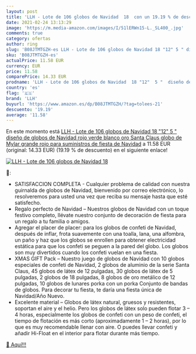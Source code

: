 ```yaml
---
layout: post
title: 'LLH - Lote de 106 globos de Navidad  18  con un 19.19 % de descuento'
date: 2021-02-24 13:13:29
image: 'https://m.media-amazon.com/images/I/51lERWn15-L._SL400_.jpg'
comments: true
category: ofertas
author: ring
slug: 'B08JTMTGZH-es LLH - Lote de 106 globos de Navidad 18 "12" 5 " diseño de...'
sku: 'B08JTMTGZH-es'
actualPrice: 11.58 EUR
currency: EUR
price: 11.58
comparePrice: 14.33 EUR
prodname: 'LLH - Lote de 106 globos de Navidad  18 "12"  5 "  diseño de globos de Navidad  rojo  verde  blanco  oro  Santa Claus  globo de Mylar grande rojo para suministros de fiesta de Navidad'
country: 'es'
flag: '🇪🇸'
brand: 'LLH'
buyurl: 'https://www.amazon.es/dp/B08JTMTGZH/?tag=tolees-21'
descuento: '19.19'
average: '11.58'
---
```


En este momento está [LLH - Lote de 106 globos de Navidad  18 "12"  5 "  diseño de globos de Navidad  rojo  verde  blanco  oro  Santa Claus  globo de Mylar grande rojo para suministros de fiesta de Navidad](https://www.amazon.es/dp/B08JTMTGZH/?tag=tolees-21) a 11.58 EUR (original: 14.33 EUR) (19.19 %  de descuento) en el siguiente enlace!

[![LLH - Lote de 106 globos de Navidad  18 ](https://m.media-amazon.com/images/I/51lERWn15-L._SL400_.jpg)](https://www.amazon.es/dp/B08JTMTGZH/?tag=tolees-21)

🔎:

- SATISFACCION COMPLETA - Cualquier problema de calidad con nuestra guirnalda de globos de Navidad, bienvenido por correo electrónico, lo resolveremos para usted una vez que reciba su mensaje hasta que esté satisfecho.
- Regalo perfecto de Navidad – Nuestros globos de Navidad con un toque festivo completo, llévate nuestro conjunto de decoración de fiesta para un regalo a tu familia o amigos.
- Agregar el placer de placer: para los globos de confeti de Navidad, después de inflar, frota suavemente con una toalla, lana, una alfombra, un paño y haz que los globos se enrollen para obtener electricidad estática para que los confeti se peguen a la pared del globo. Los globos son muy divertidos cuando los confeti vuelan en una fiesta.
- XMAS GIFT Pack – Nuestro juego de globos de Navidad con 10 globos especiales de confeti de Navidad, 2 globos de aluminio de la serie Santa Claus, 45 globos de látex de 12 pulgadas, 30 globos de látex de 5 pulgadas, 2 globos de 18 pulgadas, 8 globos de oro metálico de 12 pulgadas, 10 globos de lunares porka con un porka Conjunto de bandas de globos. Para decorar tu fiesta, te daría una fiesta única de Navidad/Año Nuevo.
- Excelente material – Globos de látex natural, gruesos y resistentes, soportan el aire y el helio. Pero los globos de látex solo pueden flotar 3 – 4 horas, especialmente los globos de confeti con un peso de confeti, el tiempo de flotación es más corto (aproximadamente 1 – 2 horas), por lo que es muy recomendable llenar con aire. O puedes llevar confeti y añadir Hi-Float en el interior para flotar durante más tiempo.

[🛒 Aquí!!!](https://www.amazon.es/dp/B08JTMTGZH/?tag=tolees-21)

